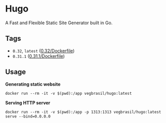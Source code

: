 # Hugo
A Fast and Flexible Static Site Generator built in Go.

## Tags
* `0.32`, `latest` ([0.32/Dockerfile](https://github.com/vegbrasil/dockerfiles/tree/master/hugo/0.32/Dockerfile))
* `0.31.1` ([0.31.1/Dockerfile](https://github.com/vegbrasil/dockerfiles/tree/master/hugo/0.31.1/Dockerfile))

## Usage

**Generating static website**
```
docker run --rm -it -v $(pwd):/app vegbrasil/hugo:latest
```

**Serving HTTP server**

```
docker run --rm -it -v $(pwd):/app -p 1313:1313 vegbrasil/hugo:latest serve --bind=0.0.0.0
```